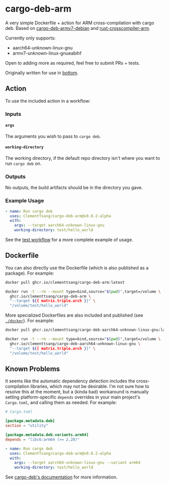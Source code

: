 # cargo-deb-arm

A very simple Dockerfile + action for ARM cross-compilation with cargo deb. Based on [cargo-deb-armv7-debian](https://github.com/ebbflow-io/cargo-deb-armv7-debian)
and [rust-crosscompiler-arm](https://github.com/dlecan/rust-crosscompiler-arm).

Currently only supports:

- aarch64-unknown-linux-gnu
- armv7-unknown-linux-gnueabihf

Open to adding more as required, feel free to submit PRs + tests.

Originally written for use in [bottom](https://github.com/ClementTsang/bottom).

## Action

To use the included action in a workflow:

### Inputs

#### `args`

The arguments you wish to pass to `cargo deb`.

#### `working-directory`

The working directory, if the default repo directory isn't where you want to run `cargo deb` on.

### Outputs

No outputs, the build artifacts should be in the directory you gave.

### Example Usage

```yaml
- name: Run cargo deb
  uses: ClementTsang/cargo-deb-arm@v0.0.2-alpha
  with:
    args: --target aarch64-unknown-linux-gnu
    working-directory: test/hello_world
```

See the [test workflow](./.github/workflows/test.yml) for a more complete example of usage.

## Dockerfile

You can also directly use the Dockerfile (which is also published as a package). For example:

```bash
docker pull ghcr.io/clementtsang/cargo-deb-arm:latest

docker run -t --rm --mount type=bind,source="$(pwd)",target=/volume \
  ghcr.io/clementtsang/cargo-deb-arm \
  "--target ${{ matrix.triple.arch }}" \
  "/volume/test/hello_world"
```

More specialized Dockerfiles are also included and published (see [`./docker`](./docker/)). For example:

```bash
docker pull ghcr.io/clementtsang/cargo-deb-aarch64-unknown-linux-gnu:latest

docker run -t --rm --mount type=bind,source="$(pwd)",target=/volume \
  ghcr.io/clementtsang/cargo-deb-aarch64-unknown-linux-gnu \
  "--target ${{ matrix.triple.arch }}" \
  "/volume/test/hello_world"
```

## Known Problems

It seems like the automatic dependency detection includes the cross-compilation libraries, which may not be desirable. I'm not sure how to resolve this at the moment, but a (kinda bad) workaround is manually setting platform-specific `depends` overrides in your main project's `Cargo.toml`, and calling them as needed. For example:

```toml
# Cargo.toml

[package.metadata.deb]
section = "utility"

[package.metadata.deb.variants.arm64]
depends = "libc6:arm64 (>= 2.28)"
```

```yaml
- name: Run cargo deb
  uses: ClementTsang/cargo-deb-arm@v0.0.2-alpha
  with:
    args: --target aarch64-unknown-linux-gnu --variant arm64
    working-directory: test/hello_world
```

See [cargo-deb's documentation](https://github.com/kornelski/cargo-deb#packagemetadatadebvariantsname) for more information.
